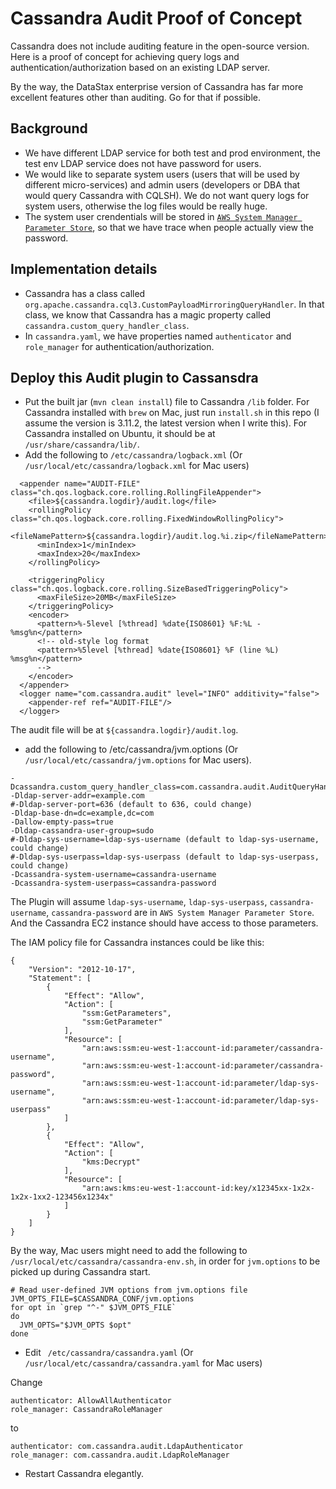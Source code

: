 # Cassandra Audit Proof of Concept

Cassandra does not include auditing feature in the open-source version. Here is a proof of concept for achieving query logs and authentication/authorization based on an existing LDAP server. 

By the way, the DataStax enterprise version of Cassandra has far more excellent features other than auditing. Go for that if possible. 

## Background
* We have different LDAP service for both test and prod environment, the test env LDAP service does not have password for users. 
* We would like to separate system users (users that will be used by different micro-services) and admin users (developers or DBA that would query Cassandra with CQLSH). We do not want query logs for system users, otherwise the log files would be really huge. 
* The system user crendentials will be stored in [`AWS System Manager Parameter Store`](https://docs.aws.amazon.com/systems-manager/latest/userguide/systems-manager-paramstore.html), so that we have trace when people actually view the password. 

## Implementation details
* Cassandra has a class called `org.apache.cassandra.cql3.CustomPayloadMirroringQueryHandler`. In that class, we know that Cassandra has a magic property called `cassandra.custom_query_handler_class`.
* In `cassandra.yaml`, we have properties named `authenticator` and `role_manager` for authentication/authorization.

## Deploy this Audit plugin to Cassansdra
* Put the built jar (`mvn clean install`) file to Cassandra `/lib` folder. For Cassandra installed with `brew` on Mac, just run `install.sh` in this repo (I assume the version is 3.11.2, the latest version when I write this). For Cassandra installed on Ubuntu, it should be at `/usr/share/cassandra/lib/`.
* Add the following to `/etc/cassandra/logback.xml` (Or `/usr/local/etc/cassandra/logback.xml` for Mac users)

```
  <appender name="AUDIT-FILE" class="ch.qos.logback.core.rolling.RollingFileAppender">
    <file>${cassandra.logdir}/audit.log</file>
    <rollingPolicy class="ch.qos.logback.core.rolling.FixedWindowRollingPolicy">
      <fileNamePattern>${cassandra.logdir}/audit.log.%i.zip</fileNamePattern>
      <minIndex>1</minIndex>
      <maxIndex>20</maxIndex>
    </rollingPolicy>

    <triggeringPolicy class="ch.qos.logback.core.rolling.SizeBasedTriggeringPolicy">
      <maxFileSize>20MB</maxFileSize>
    </triggeringPolicy>
    <encoder>
      <pattern>%-5level [%thread] %date{ISO8601} %F:%L - %msg%n</pattern>
      <!-- old-style log format
      <pattern>%5level [%thread] %date{ISO8601} %F (line %L) %msg%n</pattern>
      -->
    </encoder>
  </appender>
  <logger name="com.cassandra.audit" level="INFO" additivity="false">
    <appender-ref ref="AUDIT-FILE"/>
  </logger>
```
The audit file will be at `${cassandra.logdir}/audit.log`.

* add the following to /etc/cassandra/jvm.options (Or `/usr/local/etc/cassandra/jvm.options` for Mac users).

```
-Dcassandra.custom_query_handler_class=com.cassandra.audit.AuditQueryHandler
-Dldap-server-addr=example.com
#-Dldap-server-port=636 (default to 636, could change)
-Dldap-base-dn=dc=example,dc=com
-Dallow-empty-pass=true
-Dldap-cassandra-user-group=sudo
#-Dldap-sys-username=ldap-sys-username (default to ldap-sys-username, could change)
#-Dldap-sys-userpass=ldap-sys-userpass (default to ldap-sys-userpass, could change)
-Dcassandra-system-username=cassandra-username
-Dcassandra-system-userpass=cassandra-password
```

The Plugin will assume `ldap-sys-username`, `ldap-sys-userpass`, `cassandra-username`, `cassandra-password` are in `AWS System Manager Parameter Store`. And the Cassandra EC2 instance should have access to those parameters. 

The IAM policy file for Cassandra instances could be like this: 

```
{
    "Version": "2012-10-17",
    "Statement": [
        {
            "Effect": "Allow",
            "Action": [
                "ssm:GetParameters",
                "ssm:GetParameter"
            ],
            "Resource": [
                "arn:aws:ssm:eu-west-1:account-id:parameter/cassandra-username",
                "arn:aws:ssm:eu-west-1:account-id:parameter/cassandra-password",
                "arn:aws:ssm:eu-west-1:account-id:parameter/ldap-sys-username",
                "arn:aws:ssm:eu-west-1:account-id:parameter/ldap-sys-userpass"
            ]
        },
        {
            "Effect": "Allow",
            "Action": [
                "kms:Decrypt"
            ],
            "Resource": [
                "arn:aws:kms:eu-west-1:account-id:key/x12345xx-1x2x-1x2x-1xx2-123456x1234x"
            ]
        }
    ]
}
```

By the way, Mac users might need to add the following to `/usr/local/etc/cassandra/cassandra-env.sh`, in order for `jvm.options` to be picked up during Cassandra start.

```
# Read user-defined JVM options from jvm.options file
JVM_OPTS_FILE=$CASSANDRA_CONF/jvm.options
for opt in `grep "^-" $JVM_OPTS_FILE`
do
  JVM_OPTS="$JVM_OPTS $opt"
done
```

* Edit ` /etc/cassandra/cassandra.yaml` (Or `/usr/local/etc/cassandra/cassandra.yaml` for Mac users)

Change

```
authenticator: AllowAllAuthenticator
role_manager: CassandraRoleManager
```

to

```
authenticator: com.cassandra.audit.LdapAuthenticator
role_manager: com.cassandra.audit.LdapRoleManager
```

* Restart Cassandra elegantly. 